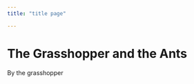 ```yaml
---
title: "title page"

---
```


<div id="split">
<h1>The Grasshopper and the Ants</h1>
</div>
By the grasshopper